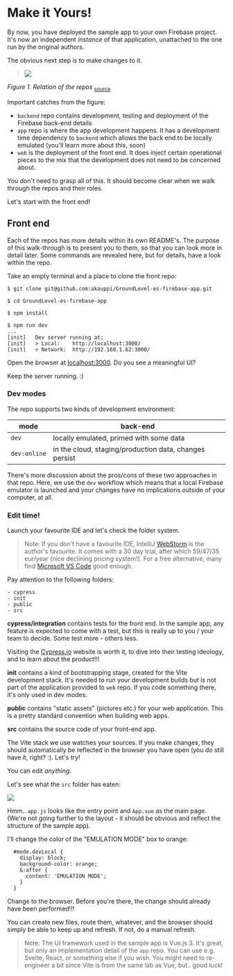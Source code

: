 # Make it Yours!

By now, you have deployed the sample app to your own Firebase project. It's now an independent *instance* of that application, unattached to the one run by the original authors.

The obvious next step is to make changes to it.

>![](.images/repo-relations.png)

*Figure 1. Relation of the repos* <sub>[source](https://docs.google.com/drawings/d/1hryjNmrH8A04NNpIBBTWMkGabpLAawsN1xiGY9c7ZBE/edit?usp=sharing)</sub>


Important catches from the figure:

- `backend` repo contains development, testing and deployment of the Firebase back-end details
- `app` repo is where the app development happens. It has a development time dependency to `backend` which allows the back end to be locally emulated (you'll learn more about this, soon)
- `web` is the deployment of the front end. It does inject certain operational pieces to the mix that the development does not need to be concerned about.

You don't need to grasp all of this. It should become clear when we walk through the repos and their roles.

Let's start with the front end!


## Front end

Each of the repos has more details within its own README's. The purpose of this walk-through is to present you to them, so that you can look more in detail later. Some commands are revealed here, but for details, have a look within the repo.

Take an empty terminal and a place to clone the front repo:

```
$ git clone git@github.com:akauppi/GroundLevel-es-firebase-app.git

$ cd GroundLevel-es-firebase-app

$ npm install

$ npm run dev
...
[init]   Dev server running at:
[init]   > Local:    http://localhost:3000/
[init]   > Network:  http://192.168.1.62:3000/
```

Open the browser at [localhost:3000](http://localhost:3000). Do you see a meaningful UI? 

Keep the server running. :)

### Dev modes

The repo supports two kinds of development environment:

|mode|back-end|
|---|---|
|`dev`|locally emulated, primed with some data|
|`dev:online`|in the cloud, staging/production data, changes persist|

There's more discussion about the pros/cons of these two approaches in that repo. Here, we use the `dev` workflow which means that a local Firebase emulator is launched and your changes have no implications outside of your computer, at all.

### Edit time!

Launch your favourite IDE and let's check the folder system.

>Note: If you don't have a favourite IDE, IntelliJ [WebStorm](https://www.jetbrains.com/webstorm/) is the author's favourite. It comes with a 30 day trial, after which 59/47/35 eur/year (nice declining pricing system!). For a free alternative, many find [Microsoft VS Code](https://code.visualstudio.com) good enough.

Pay attention to the following folders:

```
- cypress
- init
- public
- src
```

**cypress/integration** contains tests for the front end. In the sample app, any feature is expected to come with a test, but this is really up to you / your team to decide. Some test more - others less.

Visiting the [Cypress.io](https://www.cypress.io) website is worth it, to dive into their testing ideology, and to learn about the product!!!

**init** contains a kind of bootstrapping stage, created for the Vite development stack. It's needed to run your development builds but is not part of the application provided to `web` repo. If you code something there, it's only used in dev modes.

**public** contains "static assets" (pictures etc.) for your web application. This is a pretty standard convention when building web apps.

**src** contains the source code of your front-end app.

The Vite stack we use watches your sources. If you make changes, they should automatically be reflected in the browser you have open (you do still have it, right? :). Let's try!

You can edit *anything*.

Let's see what the `src` folder has eaten:

![](.images/src-eaten.png)

Hmm.. `app.js` looks like the entry point and `App.vue` as the main page. (We're not going further to the layout - it should be obvious and reflect the structure of the sample app).

I'll change the color of the "EMULATION MODE" box to orange:

```
  #mode.devLocal {
    display: block;
    background-color: orange;
    &:after {
      content: 'EMULATION MODE';
    }
  }
```

Change to the browser. Before you're there, the change should already have been performed!!!

You can create new files, route them, whatever, and the browser should simply be able to keep up and refresh. If not, do a manual refresh.

>Note: The UI framework used in the sample app is Vue.js 3. It's great, but only an implementation detail of the `app` repo. You can use e.g. Svelte, React, or something else if you wish. You might need to re-engineer a bit since Vite is from the same lab as Vue, but.. good luck!

